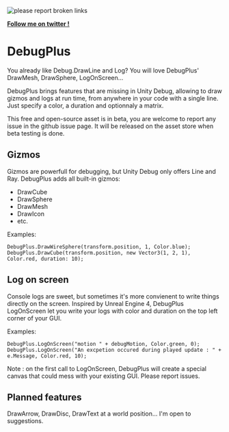 ![please report broken links](https://i.postimg.cc/PqxsTgRG/demo.jpg)

**<a href="https://twitter.com/dumas181" target="_blank">Follow me on twitter !</a>**

# DebugPlus
You already like Debug.DrawLine and Log? You will love DebugPlus' DrawMesh, DrawSphere, LogOnScreen...

DebugPlus brings features that are missing in Unity Debug, allowing to draw gizmos and logs at run time, from anywhere in your code with a single line. Just specify a color, a duration and optionnaly a matrix.

This free and open-source asset is in beta, you are welcome to report any issue in the github issue page. It will be released on the asset store when beta testing is done.

## Gizmos
Gizmos are powerfull for debugging, but Unity Debug only offers Line and Ray. DebugPlus adds all built-in gizmos:
- DrawCube
- DrawSphere
- DrawMesh
- DrawIcon
- etc.

Examples:

    DebugPlus.DrawWireSphere(transform.position, 1, Color.blue);
    DebugPlus.DrawCube(transform.position, new Vector3(1, 2, 1), Color.red, duration: 10);



## Log on screen
Console logs are sweet, but sometimes it's more convienent to write things directly on the screen. Inspired by Unreal Engine 4, DebugPlus LogOnScreen let you write your logs with color and duration on the top left corner of your GUI.

Examples:

    DebugPlus.LogOnScreen("motion " + debugMotion, Color.green, 0);
    DebugPlus.LogOnScreen("An excpetion occured during played update : " + e.Message, Color.red, 10);
    
Note : on the first call to LogOnScreen, DebugPlus will create a special canvas that could mess with your existing GUI. Please report issues.
    
## Planned features
DrawArrow, DrawDisc, DrawText at a world position... I'm open to suggestions.
